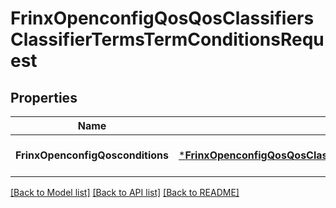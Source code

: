# FrinxOpenconfigQosQosClassifiersClassifierTermsTermConditionsRequest

## Properties
Name | Type | Description | Notes
------------ | ------------- | ------------- | -------------
**FrinxOpenconfigQosconditions** | [***FrinxOpenconfigQosQosClassifiersClassifierTermsTermConditions**](frinx.openconfig.qos.qos.classifiers.classifier.terms.term.Conditions.md) |  | [optional] [default to null]

[[Back to Model list]](../README.md#documentation-for-models) [[Back to API list]](../README.md#documentation-for-api-endpoints) [[Back to README]](../README.md)


